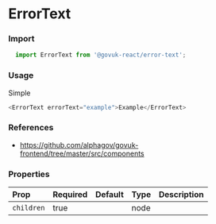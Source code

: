 ErrorText
=========

### Import
```js
  import ErrorText from '@govuk-react/error-text';
```
<!-- STORY -->

### Usage


Simple
```js
<ErrorText errorText="example">Example</ErrorText>
```

### References
- https://github.com/alphagov/govuk-frontend/tree/master/src/components

### Properties
Prop | Required | Default | Type | Description
:--- | :------- | :------ | :--- | :----------
 `children` | true |  | node | 


